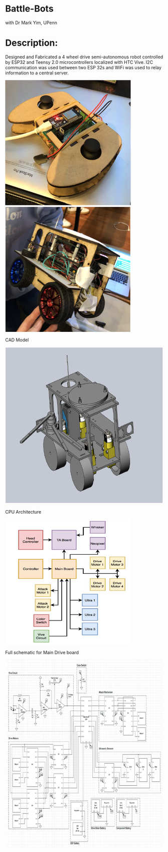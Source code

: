 # Battle-Bots
with Dr Mark Yim, UPenn


# Description:

Designed and Fabricated a 4 wheel drive semi-autonomous robot controlled by ESP32 and Teensy 2.0 microcontrollers localized with HTC Vive. I2C communication was used between two ESP 32s and WiFi was used to relay information to a central server. 


  <img src="Img1.PNG" width="400" height="400"/>  <img src="Img2.PNG" width="400" height="400"/>
  
  
  CAD Model
  
  
  <img src="Img3.PNG" width="600" height="500"/>
    
   CPU Architecture
   
   <img src="Img4.PNG" width="400" height="400"/>
   
   Full schematic for Main Drive board
    
   <img src="Img5.PNG" width="800" height="600"/>
    
    
